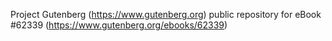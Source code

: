 Project Gutenberg (https://www.gutenberg.org) public repository for
eBook #62339 (https://www.gutenberg.org/ebooks/62339)
